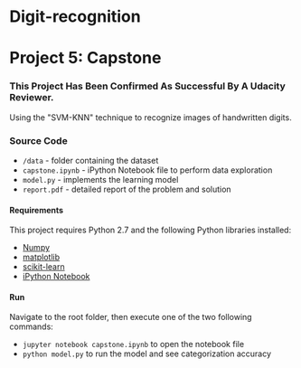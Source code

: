 # Digit-recognition
# Project 5: Capstone
### This Project Has Been Confirmed As Successful By A Udacity Reviewer.
Using the "SVM-KNN" technique to recognize images of handwritten digits.

### Source Code
- `/data` - folder containing the dataset
- `capstone.ipynb` - iPython Notebook file to perform data exploration
- `model.py` - implements the learning model
- `report.pdf` - detailed report of the problem and solution

#### Requirements
This project requires Python 2.7 and the following Python libraries installed:
- [Numpy](http://www.numpy.org/)
- [matplotlib](http://matplotlib.org/)
- [scikit-learn](http://scikit-learn.org/stable/)
- [iPython Notebook](http://ipython.org/notebook.html)

#### Run
Navigate to the root folder, then execute one of the two following commands:
- `jupyter notebook capstone.ipynb` to open the notebook file
- `python model.py` to run the model and see categorization accuracy
